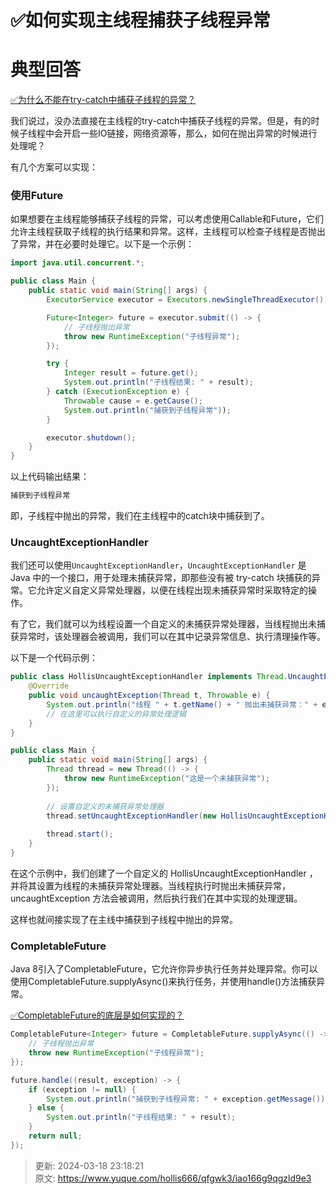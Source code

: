 # ✅如何实现主线程捕获子线程异常

# 典型回答


[✅为什么不能在try-catch中捕获子线程的异常？](https://www.yuque.com/hollis666/qfgwk3/dtci5npzb1cidzxk)



我们说过，没办法直接在主线程的try-catch中捕获子线程的异常。但是，有的时候子线程中会开启一些IO链接，网络资源等，那么，如何在抛出异常的时候进行处理呢？



有几个方案可以实现：



### 使用Future


如果想要在主线程能够捕获子线程的异常，可以考虑使用Callable和Future，它们允许主线程获取子线程的执行结果和异常。这样，主线程可以检查子线程是否抛出了异常，并在必要时处理它。以下是一个示例：



```java
import java.util.concurrent.*;

public class Main {
    public static void main(String[] args) {
        ExecutorService executor = Executors.newSingleThreadExecutor();

        Future<Integer> future = executor.submit(() -> {
            // 子线程抛出异常
            throw new RuntimeException("子线程异常");
        });

        try {
            Integer result = future.get();
            System.out.println("子线程结果: " + result);
        } catch (ExecutionException e) {
            Throwable cause = e.getCause();
            System.out.println("捕获到子线程异常"));
        }

        executor.shutdown();
    }
}

```





以上代码输出结果：



```java
捕获到子线程异常
```



即，子线程中抛出的异常，我们在主线程中的catch块中捕获到了。



### UncaughtExceptionHandler


我们还可以使用`UncaughtExceptionHandler`，`UncaughtExceptionHandler` 是 Java 中的一个接口，用于处理未捕获异常，即那些没有被 try-catch 块捕获的异常。它允许定义自定义异常处理器，以便在线程出现未捕获异常时采取特定的操作。



有了它，我们就可以为线程设置一个自定义的未捕获异常处理器，当线程抛出未捕获异常时，该处理器会被调用，我们可以在其中记录异常信息、执行清理操作等。



以下是一个代码示例：



```java
public class HollisUncaughtExceptionHandler implements Thread.UncaughtExceptionHandler {
    @Override
    public void uncaughtException(Thread t, Throwable e) {
        System.out.println("线程 " + t.getName() + " 抛出未捕获异常：" + e.getMessage());
        // 在这里可以执行自定义的异常处理逻辑
    }
}

public class Main {
    public static void main(String[] args) {
        Thread thread = new Thread(() -> {
            throw new RuntimeException("这是一个未捕获异常");
        });
        
        // 设置自定义的未捕获异常处理器
        thread.setUncaughtExceptionHandler(new HollisUncaughtExceptionHandler());
        
        thread.start();
    }
}

```



在这个示例中，我们创建了一个自定义的 HollisUncaughtExceptionHandler ，并将其设置为线程的未捕获异常处理器。当线程执行时抛出未捕获异常，uncaughtException 方法会被调用，然后执行我们在其中实现的处理逻辑。



这样也就间接实现了在主线中捕获到子线程中抛出的异常。



### CompletableFuture


Java 8引入了CompletableFuture，它允许你异步执行任务并处理异常。你可以使用CompletableFuture.supplyAsync()来执行任务，并使用handle()方法捕获异常。



[✅CompletableFuture的底层是如何实现的？](https://www.yuque.com/hollis666/qfgwk3/qgrygdsu04a6vfzw)



```java
CompletableFuture<Integer> future = CompletableFuture.supplyAsync(() -> {
    // 子线程抛出异常
    throw new RuntimeException("子线程异常");
});

future.handle((result, exception) -> {
    if (exception != null) {
        System.out.println("捕获到子线程异常: " + exception.getMessage());
    } else {
        System.out.println("子线程结果: " + result);
    }
    return null;
});

```





> 更新: 2024-03-18 23:18:21  
> 原文: <https://www.yuque.com/hollis666/qfgwk3/iao166g9qgzld9e3>